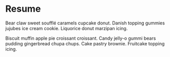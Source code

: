 # Resume

Bear claw sweet soufflé caramels cupcake donut. Danish topping gummies jujubes ice cream cookie. Liquorice donut marzipan icing.

Biscuit muffin apple pie croissant croissant. Candy jelly-o gummi bears pudding gingerbread chupa chups. Cake pastry brownie. Fruitcake topping icing.